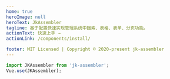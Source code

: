 ```yaml
---
home: true
heroImage: null
heroText: JkAssembler
tagline: 基于配置快速实现管理系统中搜索、表格、表单、分页功能。
actionText: 快速上手 →
actionLink: /components/install/

footer: MIT Licensed | Copyright © 2020-present jk-assembler
---
```



```js
import JKAssembler from 'jk-assembler';
Vue.use(JKAssembler);
```


<div style="min-height:100px"></div>
